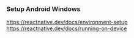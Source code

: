 ### Setup Android Windows

https://reactnative.dev/docs/environment-setup
https://reactnative.dev/docs/running-on-device
